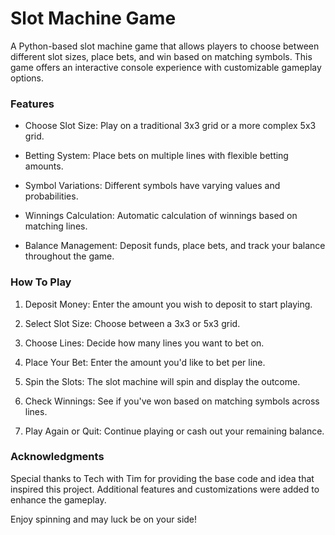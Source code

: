 <h1>Slot Machine Game</h1>

A Python-based slot machine game that allows players to choose between different slot sizes, place bets, and win based on matching symbols. This game offers an interactive console experience with customizable gameplay options. 

<h3>Features</h3>

- Choose Slot Size: Play on a traditional 3x3 grid or a more complex 5x3 grid.
  
- Betting System: Place bets on multiple lines with flexible betting amounts.

- Symbol Variations: Different symbols have varying values and probabilities.
 
- Winnings Calculation: Automatic calculation of winnings based on matching lines.

- Balance Management: Deposit funds, place bets, and track your balance throughout the game.
  

<h3>How To Play</h3>

1. Deposit Money: Enter the amount you wish to deposit to start playing. 

2. Select Slot Size: Choose between a 3x3 or 5x3 grid.

3. Choose Lines: Decide how many lines you want to bet on.

4. Place Your Bet: Enter the amount you'd like to bet per line.

5. Spin the Slots: The slot machine will spin and display the outcome. 

6. Check Winnings: See if you've won based on matching symbols across lines.

7. Play Again or Quit: Continue playing or cash out your remaining balance. 


<h3>Acknowledgments</h3>

Special thanks to Tech with Tim for providing the base code and idea that inspired this project. Additional features and customizations were added to enhance the gameplay.



Enjoy spinning and may luck be on your side!






